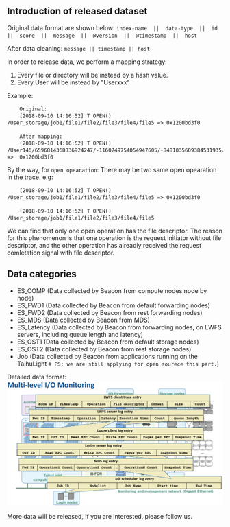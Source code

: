 ## Introduction of released dataset

Original data format are shown below:
`index-name  ||  data-type  ||  id  ||  score  ||  message  ||  @version  ||  @timestamp  ||  host`

After data cleaning:
`message || timestamp || host`

In order to release data, we perform a mapping strategy:
1. Every file or directory will be instead by a hash value. 
2. Every User will be instead by "Userxxx"

Example:
```
    Original:
    [2018-09-10 14:16:52] T OPEN() /User_storage/job1/file1/file2/file3/file4/file5 => 0x1200bd3f0
    
    After mapping:
    [2018-09-10 14:16:52] T OPEN() /User146/6596814368836924247/-1160749754054947605/-8481035609384531935/2230746621555036977/756880090362066628/-1752974055252976644 =>  0x1200bd3f0
```
By the way, for `open opearation`: There may be two same open opearation in the trace. e.g:
```    
    [2018-09-10 14:16:52] T OPEN() /User_storage/job1/file1/file2/file3/file4/file5 => 0x1200bd3f0
    
    [2018-09-10 14:16:52] T OPEN() /User_storage/job1/file1/file2/file3/file4/file5
```    
We can find that only one open operation has the file descriptor. The reason for this phenomenon is that one operation is the request initiator without file descriptor, and the other operation has alreadly received the request comletation signal with file descriptor.



## Data categories

* ES_COMP
    (Data collected by Beacon from compute nodes node by node)
* ES_FWD1
    (Data collected by Beacon from default forwarding nodes)
* ES_FWD2
    (Data collected by Beacon from rest forwarding nodes)
* ES_MDS
    (Data collected by Beacon from MDS)
* ES_Latency
    (Data collected by Beacon from forwarding nodes, on LWFS servers, including queue length and latency)
* ES_OST1
    (Data collected by Beacon from default storage nodes)
* ES_OST2
    (Data collected by Beacon from rest storage nodes)
* Job
    (Data collected by Beacon from applications running on the TaihuLight `# PS: we are still applying for open sourece this part.`)
    
Detailed data format: ![Figure](https://github.com/Beaconsys/Beacon/blob/master/icon/Dataformat.png)

More data will be released, if you are interested, please follow us.
